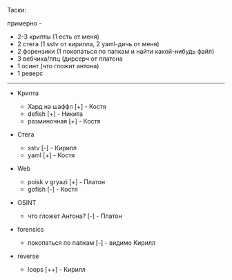 Таски:

примерно -
- 2-3 крипты (1 есть от меня)
- 2 стега (1 sstv от кирилла, 2 yaml-дичь от меня)
- 2 форензики (1 покопаться по  папкам и найти какой-нибудь файл)
- 3 вебчика/ппц (дирсерч от платона
- 1 осинт (что гложит антона)
- 1 реверс

----

- Крипта
  - Хард на шаффл [+] - Костя
  - defish [+] - Никита
  - разминочная [+] - Костя

- Стега
  - sstv [-] - Кирилл
  - yaml [+] - Костя

- Web
  - poisk v gryazi [+] - Платон
  - gofish [-] - Костя

- OSINT
  - что гложет Антона? [-] - Платон

- forensics
  - покопаться по папкам [-] - видимо Кирилл

- reverse
  - loops [++] - Кирилл

